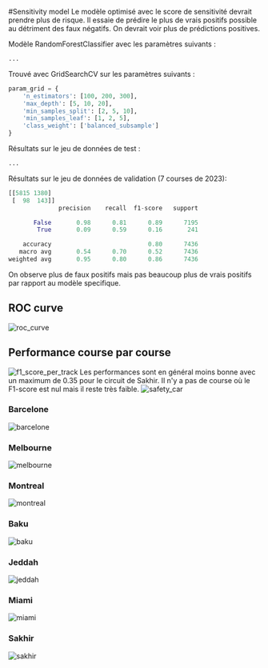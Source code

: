 #Sensitivity model
Le modèle optimisé avec le score de sensitivité devrait prendre plus de risque. Il essaie de prédire le plus de vrais positifs possible au détriment des faux négatifs. On devrait voir plus de prédictions positives.

Modèle RandomForestClassifier avec les paramètres suivants :
```python
...
```

Trouvé avec GridSearchCV sur les paramètres suivants :
```python
param_grid = {
    'n_estimators': [100, 200, 300],
    'max_depth': [5, 10, 20],
    'min_samples_split': [2, 5, 10],
    'min_samples_leaf': [1, 2, 5],
    'class_weight': ['balanced_subsample']
}
```

Résultats sur le jeu de données de test :
```python
...
```
Résultats sur le jeu de données de validation (7 courses de 2023):
```python
[[5815 1380]
 [  98  143]]
              precision    recall  f1-score   support

       False       0.98      0.81      0.89      7195
        True       0.09      0.59      0.16       241

    accuracy                           0.80      7436
   macro avg       0.54      0.70      0.52      7436
weighted avg       0.95      0.80      0.86      7436
```
On observe plus de faux positifs mais pas beaucoup plus de vrais positifs par rapport au modèle specifique.
## ROC curve
![roc_curve](figures/roc_curve.svg)
## Performance course par course
![f1_score_per_track](figures/f1_score_per_track.svg)
Les performances sont en général moins bonne avec un maximum de 0.35 pour le circuit de Sakhir. Il n'y a pas de course où le F1-score est nul mais il reste très faible.
![safety_car](figures/sc_or_vsc_periods.svg)
### Barcelone
![barcelone](figures/predictions_by_lapNumber_9.svg)
### Melbourne
![melbourne](figures/predictions_by_lapNumber_19.svg)
### Montreal
![montreal](figures/predictions_by_lapNumber_29.svg)
### Baku
![baku](figures/predictions_by_lapNumber_4.svg)
### Jeddah
![jeddah](figures/predictions_by_lapNumber_14.svg)
### Miami
![miami](figures/predictions_by_lapNumber_24.svg)
### Sakhir
![sakhir](figures/predictions_by_lapNumber_34.svg)